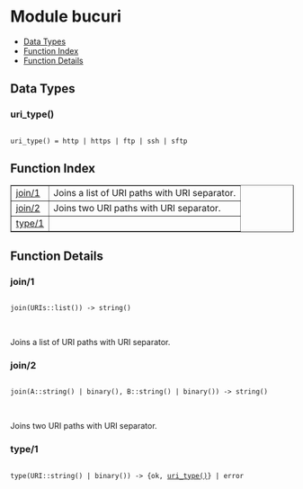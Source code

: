

# Module bucuri #
* [Data Types](#types)
* [Function Index](#index)
* [Function Details](#functions)

<a name="types"></a>

## Data Types ##




### <a name="type-uri_type">uri_type()</a> ###


<pre><code>
uri_type() = http | https | ftp | ssh | sftp
</code></pre>

<a name="index"></a>

## Function Index ##


<table width="100%" border="1" cellspacing="0" cellpadding="2" summary="function index"><tr><td valign="top"><a href="#join-1">join/1</a></td><td>
Joins a list of URI paths with URI separator.</td></tr><tr><td valign="top"><a href="#join-2">join/2</a></td><td>
Joins two URI paths with URI separator.</td></tr><tr><td valign="top"><a href="#type-1">type/1</a></td><td></td></tr></table>


<a name="functions"></a>

## Function Details ##

<a name="join-1"></a>

### join/1 ###

<pre><code>
join(URIs::list()) -&gt; string()
</code></pre>
<br />

Joins a list of URI paths with URI separator.

<a name="join-2"></a>

### join/2 ###

<pre><code>
join(A::string() | binary(), B::string() | binary()) -&gt; string()
</code></pre>
<br />

Joins two URI paths with URI separator.

<a name="type-1"></a>

### type/1 ###

<pre><code>
type(URI::string() | binary()) -&gt; {ok, <a href="#type-uri_type">uri_type()</a>} | error
</code></pre>
<br />

